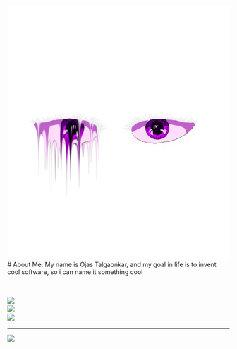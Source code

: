 

<div align="center">
  <img src="eyes.png" alt="Eyes" />
</div>
#  About Me:
My name is Ojas Talgaonkar, and my goal in life is to invent cool software, so i can name it something cool<br><br><br>




![](https://github-readme-stats.vercel.app/api?username=OjasTalgaonkar&theme=dark&hide_border=false&include_all_commits=false&count_private=false)<br/>
![](https://github-readme-streak-stats.herokuapp.com/?user=OjasTalgaonkar&theme=dark&hide_border=false)<br/>
![](https://github-readme-stats.vercel.app/api/top-langs/?username=OjasTalgaonkar&theme=dark&hide_border=false&include_all_commits=false&count_private=false&layout=compact)

---
[![](https://visitcount.itsvg.in/api?id=OjasTalgaonkar&icon=0&color=0)](https://visitcount.itsvg.in)

<!-- Proudly created with GPRM ( https://gprm.itsvg.in ) -->
